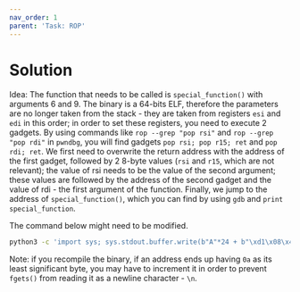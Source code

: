 ```yaml
---
nav_order: 1
parent: 'Task: ROP'
---
```


# Solution

Idea: The function that needs to be called is `special_function()` with arguments 6 and 9.
The binary is a 64-bits ELF, therefore the parameters are no longer taken from the stack - they are taken from registers `esi` and `edi` in this order;
in order to set these registers, you need to execute 2 gadgets.
By using commands like `rop --grep "pop rsi"` and `rop --grep "pop rdi"` in `pwndbg`, you will find gadgets `pop rsi; pop r15; ret` and `pop rdi; ret`.
We first need to overwrite the return address with the address of the first gadget, followed by 2 8-byte values (`rsi` and `r15`, which are not relevant);
the value of rsi needs to be the value of the second argument;
these values are followed by the address of the second gadget and the value of rdi - the first argument of the function.
Finally, we jump to the address of `special_function()`, which you can find by using `gdb` and `print special_function`.

The command below might need to be modified.

```sh
python3 -c 'import sys; sys.stdout.buffer.write(b"A"*24 + b"\xd1\x08\x40\x00\x00\x00\x00\x00" + b"\x09\x00\x00\x00\x00\x00\x00\x00" + b"\x00\x00\x00\x00\x00\x00\x00\x00" + b"\xd3\x08\x40\x00\x00\x00\x00\x00" + b"\x06\x00\x00\x00\x00\x00\x00\x00" + b"\x02\x08\x40\x00\x00\x00\x00\x00")' | ./rop
```

Note: if you recompile the binary, if an address ends up having `0a` as its least significant byte, you may have to increment it in order to prevent `fgets()` from reading it as a newline character - `\n`.
